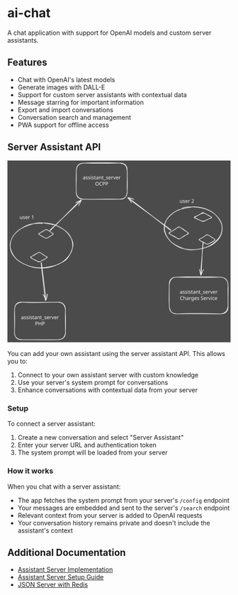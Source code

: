 # ai-chat

A chat application with support for OpenAI models and custom server assistants.

## Features

- Chat with OpenAI's latest models
- Generate images with DALL-E
- Support for custom server assistants with contextual data
- Message starring for important information
- Export and import conversations
- Conversation search and management
- PWA support for offline access

## Server Assistant API

![](docs/assistant_server_setup.svg)

You can add your own assistant using the server assistant API. This allows you to:

1. Connect to your own assistant server with custom knowledge
2. Use your server's system prompt for conversations
3. Enhance conversations with contextual data from your server 

### Setup

To connect a server assistant:
1. Create a new conversation and select "Server Assistant"
2. Enter your server URL and authentication token
3. The system prompt will be loaded from your server

### How it works

When you chat with a server assistant:
- The app fetches the system prompt from your server's `/config` endpoint
- Your messages are embedded and sent to the server's `/search` endpoint
- Relevant context from your server is added to OpenAI requests
- Your conversation history remains private and doesn't include the assistant's context

## Additional Documentation

- [Assistant Server Implementation](assistant_server/README.md)
- [Assistant Server Setup Guide](assistant_server/SETUP.md)
- [JSON Server with Redis](json_server/README.md)

